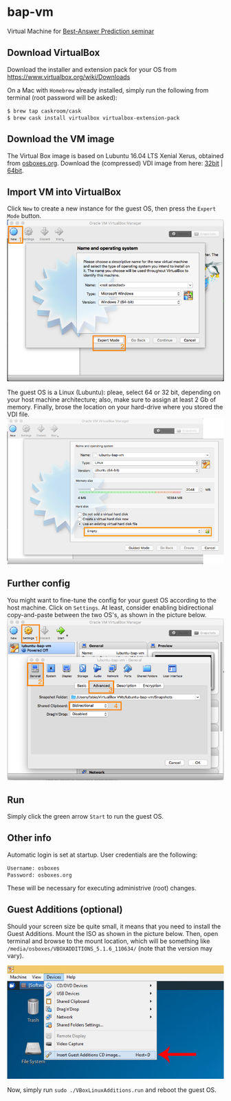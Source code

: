 # bap-vm
Virtual Machine for [Best-Answer Prediction seminar](https://github.com/bateman/bap-seminar)

## Download VirtualBox
Download the installer and extension pack for your OS from https://www.virtualbox.org/wiki/Downloads

On a Mac with `Homebrew` already installed, simply run the following from terminal (root password will be asked):
```
$ brew tap caskroom/cask
$ brew cask install virtualbox virtualbox-extension-pack
```
## Download the VM image
The Virtual Box image is based on Lubuntu 16.04 LTS Xenial Xerus, obtained from [osboxes.org](http://www.osboxes.org/virtualbox-images/). Download the (compressed) VDI image from here: [32bit](https://drive.google.com/open?id=0B89FZverAlQVTm52TzBvaFdCWDA) | [64bit](https://drive.google.com/file/d/0B89FZverAlQVZkdTV3FxdlFfTnc).

## Import VM into VirtualBox

Click `New` to create a new instance for the guest OS, then press the `Expert Mode` button.
![](./img/vb1.png)

The guest OS is a Linux (Lubuntu): pleae, select 64 or 32 bit, depending on your host machine architecture; also, make sure to assign at least 2 Gb of memory. Finally, brose the location on your hard-drive where you stored the VDI file.
![](./img/vb2.png)

## Further config

You might want to fine-tune the config for your guest OS according to the host machine. Click on `Settings`. At least, consider enabling bidirectional copy-and-paste between the two OS's, as shown in the picture below.
![](./img/vb3.png)

## Run

Simply click the green arrow `Start` to run the guest OS.


## Other info
Automatic login is set at startup. User credentials are the following:
```
Username: osboxes
Password: osboxes.org
```
These will be necessary for executing administrive (root) changes.

## Guest Additions (optional)

Should your screen size be quite small, it means that you need to install the Guest Additions. Mount the ISO as shown in the picture below. Then, open terminal and browse to the mount location, which will be something like `/media/osboxes/VBOXADDITIONS_5.1.6_110634/` (note that the version may vary).

![](./img/vb4.jpg)

Now, simply run `sudo ./VBoxLinuxAdditions.run` and reboot the guest OS.

